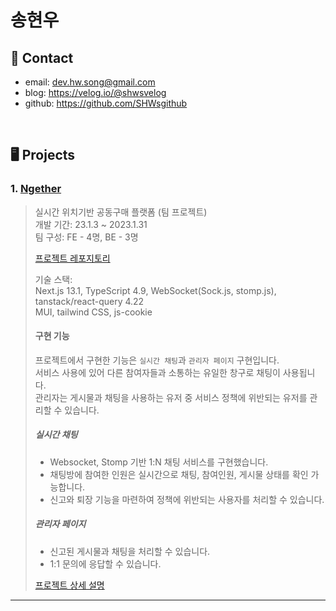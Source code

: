 # 송현우
## 📱 Contact
- email: dev.hw.song@gmail.com
- blog: https://velog.io/@shwsvelog
- github: https://github.com/SHWsgithub

</br>

## 🖥️ Projects
### 1. [Ngether](https://ngether.xyz/)
>실시간 위치기반 공동구매 플랫폼 (팀 프로젝트)  
>개발 기간: 23.1.3 ~ 2023.1.31  
>팀 구성: FE - 4명, BE - 3명
>
>[프로젝트 레포지토리](https://github.com/codestates-seb/seb41_main_024)
>  
>기술 스택:  
>Next.js 13.1, TypeScript 4.9, WebSocket(Sock.js, stomp.js), tanstack/react-query 4.22  
>MUI, tailwind CSS, js-cookie
>
>#### 구현 기능
>프로젝트에서 구현한 기능은 `실시간 채팅`과 `관리자 페이지` 구현입니다.  
>서비스 사용에 있어 다른 참여자들과 소통하는 유일한 창구로 채팅이 사용됩니다.  
>관리자는 게시물과 채팅을 사용하는 유저 중 서비스 정책에 위반되는 유저를 관리할 수 있습니다. 
>##### 실시간 채팅 
>- Websocket, Stomp 기반 1:N 채팅 서비스를 구현했습니다.  
>- 채팅방에 참여한 인원은 실시간으로 채팅, 참여인원, 게시물 상태를 확인 가능합니다.  
>- 신고와 퇴장 기능을 마련하여 정책에 위반되는 사용자를 처리할 수 있습니다.
>##### 관리자 페이지
>- 신고된 게시물과 채팅을 처리할 수 있습니다.  
>- 1:1 문의에 응답할 수 있습니다.
>
>[프로젝트 상세 설명](https://github.com/SHWsgithub/portfolio/blob/main/Ngether.md)
---
